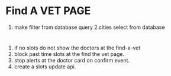 # Find A VET PAGE

1. make filter from database query
   2.cities select from database

#

1. if no slots do not show the doctors at the find-a-vet
2. block past time slots at the find the vet page.
3. stop alerts at the doctor card on confirm event.
4. create a slots update api.
